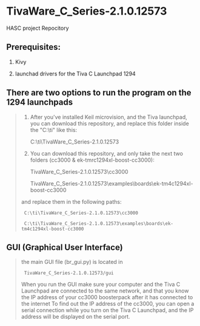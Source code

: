 TivaWare_C_Series-2.1.0.12573
=============================

HASC project Repocitory

## Prerequisites:

1) Kivy

2) launchad drivers for the Tiva C Launchpad 1294

## There are two options to run the program on the 1294 launchpads
> 1) After you've installed Keil microvision, and the Tiva launchpad, you can download this repository, and replace this
> folder inside the "C:\ti" like this:
>
>      C:\ti\TivaWare_C_Series-2.1.0.12573
>
> 2) You can download this repository, and only take the next two folders (cc3000 & ek-tmrc1294xl-boost-cc3000):
>
>      TivaWare_C_Series-2.1.0.12573\cc3000
>
>      TivaWare_C_Series-2.1.0.12573\examples\boards\ek-tm4c1294xl-boost-cc3000
>
> and replace them in the following paths:
>
>      C:\ti\TivaWare_C_Series-2.1.0.12573\cc3000
>
>      C:\ti\TivaWare_C_Series-2.1.0.12573\examples\boards\ek-tm4c1294xl-boost-cc3000
>
## GUI (Graphical User Interface)
> the main GUI file (br_gui.py) is located in 
>
>      TivaWare_C_Series-2.1.0.12573/gui
>
> When you run the GUI make sure your computer and the Tiva C Launchpad are connected to the same network, and that you know
> the IP address of your cc3000 boosterpack after it has connected to the internet
> To find out the IP address of the cc3000, you can open a serial connection while you turn on the Tiva C Launchpad, and
> the IP address will be displayed on the serial port.
